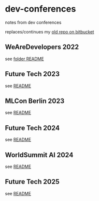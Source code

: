 # dev-conferences
notes from dev conferences

replaces/continues my [old repo on bitbucket](https://bitbucket.org/str/dev-notes/src/master/)

## WeAreDevelopers 2022

see [folder README](./2022-we-are-developers-berlin/README.md)

## Future Tech 2023

see [README](./2023/futuretech.nl/README.md)

## MLCon Berlin 2023

see [README](./2023/mlcon-berlin/README.md)

## Future Tech 2024

see [README](./2024/FutureTech-2024-NL/README.md)

## WorldSummit AI 2024

see [README](./2024/WorldSummitAI-2024-NL/README.md)

## Future Tech 2025

see [README](./2025/FutureTech-2025-NL/README.md)
